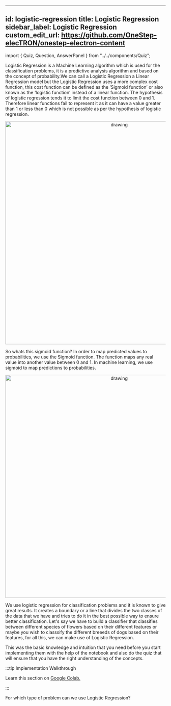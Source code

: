 
---
id: logistic-regression
title: Logistic Regression
sidebar_label: Logistic Regression
custom_edit_url: https://github.com/OneStep-elecTRON/onestep-electron-content
---

import { Quiz, Question, AnswerPanel } from "../../components/Quiz";

Logistic Regression is a Machine Learning algorithm which is used for the classification problems, it is a predictive analysis algorithm and based on the concept of probability.We can call a Logistic Regression a Linear Regression model but the Logistic Regression uses a more complex cost function, this cost function can be defined as the ‘Sigmoid function’ or also known as the ‘logistic function’ instead of a linear function. The hypothesis of logistic regression tends it to limit the cost function between 0 and 1. Therefore linear functions fail to represent it as it can have a value greater than 1 or less than 0 which is not possible as per the hypothesis of logistic regression. <br/>

<p align="center">
<img src="https://raw.githubusercontent.com/OneStep-elecTRON/ContentSection/main/Courses/easy_track/Logistic%20Regression/Logreg-1.png" alt="drawing" width="700"/>
</p>

So whats this sigmoid function? In order to map predicted values to probabilities, we use the Sigmoid function. The function maps any real value into another value between 0 and 1. In machine learning, we use sigmoid to map predictions to probabilities.<br/>

<p align="center">
<img src="https://raw.githubusercontent.com/OneStep-elecTRON/ContentSection/main/Courses/easy_track/Logistic%20Regression/Logreg-2.png" alt="drawing" width="700"/>
</p>

We use logistic regression for classification problems and it is known to give great results. It creates a boundary or a line that divides the two classes of the data that we have and tries to do it in the best possible way to ensure better classification. Let's say we have to build a classifier that classifies between different species of flowers based on their different features or maybe you wish to classsify the different breeeds of dogs based on their features, for all this, we can make use of Logistic Regression.<br/>

This was the basic knowledge and intuition that you need before you start implementing them with the help of the notebook and also do the quiz that will ensure that you have the right understanding of the concepts.<br/>

:::tip Implementation Walkthrough

Learn this section on <a href='https://colab.research.google.com/drive/1TPhijTvqIPMOjwKtTCqQNFloJu3L6soC?usp=sharing'>Google Colab.</a>

:::

 <Quiz>
  <Question>For which type of problem can we use Logistic Regression?</Question>
  <AnswerPanel
    answers={["Regression Only", "Classification Only", "Both Regression and Classification", "None of these"]}
    correctIndex={2}
    track="basic"
  />
</Quiz>